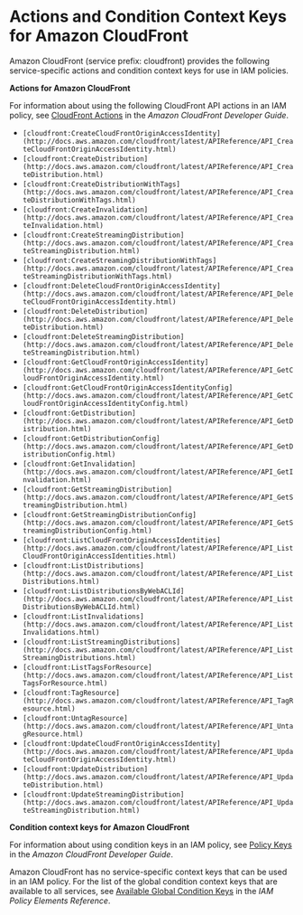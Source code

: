 # Actions and Condition Context Keys for Amazon CloudFront<a name="list_cloudfront"></a>

Amazon CloudFront \(service prefix: cloudfront\) provides the following service\-specific actions and condition context keys for use in IAM policies\.

**Actions for Amazon CloudFront**

For information about using the following CloudFront API actions in an IAM policy, see [CloudFront Actions](http://docs.aws.amazon.com/AmazonCloudFront/latest/DeveloperGuide/UsingWithIAM.html#UsingWithCloudFront_Actions) in the *Amazon CloudFront Developer Guide*\.
+ `[cloudfront:CreateCloudFrontOriginAccessIdentity](http://docs.aws.amazon.com/cloudfront/latest/APIReference/API_CreateCloudFrontOriginAccessIdentity.html)`
+ `[cloudfront:CreateDistribution](http://docs.aws.amazon.com/cloudfront/latest/APIReference/API_CreateDistribution.html)`
+ `[cloudfront:CreateDistributionWithTags](http://docs.aws.amazon.com/cloudfront/latest/APIReference/API_CreateDistributionWithTags.html)`
+ `[cloudfront:CreateInvalidation](http://docs.aws.amazon.com/cloudfront/latest/APIReference/API_CreateInvalidation.html)`
+ `[cloudfront:CreateStreamingDistribution](http://docs.aws.amazon.com/cloudfront/latest/APIReference/API_CreateStreamingDistribution.html)`
+ `[cloudfront:CreateStreamingDistributionWithTags](http://docs.aws.amazon.com/cloudfront/latest/APIReference/API_CreateStreamingDistributionWithTags.html)`
+ `[cloudfront:DeleteCloudFrontOriginAccessIdentity](http://docs.aws.amazon.com/cloudfront/latest/APIReference/API_DeleteCloudFrontOriginAccessIdentity.html)`
+ `[cloudfront:DeleteDistribution](http://docs.aws.amazon.com/cloudfront/latest/APIReference/API_DeleteDistribution.html)`
+ `[cloudfront:DeleteStreamingDistribution](http://docs.aws.amazon.com/cloudfront/latest/APIReference/API_DeleteStreamingDistribution.html)`
+ `[cloudfront:GetCloudFrontOriginAccessIdentity](http://docs.aws.amazon.com/cloudfront/latest/APIReference/API_GetCloudFrontOriginAccessIdentity.html)`
+ `[cloudfront:GetCloudFrontOriginAccessIdentityConfig](http://docs.aws.amazon.com/cloudfront/latest/APIReference/API_GetCloudFrontOriginAccessIdentityConfig.html)`
+ `[cloudfront:GetDistribution](http://docs.aws.amazon.com/cloudfront/latest/APIReference/API_GetDistribution.html)`
+ `[cloudfront:GetDistributionConfig](http://docs.aws.amazon.com/cloudfront/latest/APIReference/API_GetDistributionConfig.html)`
+ `[cloudfront:GetInvalidation](http://docs.aws.amazon.com/cloudfront/latest/APIReference/API_GetInvalidation.html)`
+ `[cloudfront:GetStreamingDistribution](http://docs.aws.amazon.com/cloudfront/latest/APIReference/API_GetStreamingDistribution.html)`
+ `[cloudfront:GetStreamingDistributionConfig](http://docs.aws.amazon.com/cloudfront/latest/APIReference/API_GetStreamingDistributionConfig.html)`
+ `[cloudfront:ListCloudFrontOriginAccessIdentities](http://docs.aws.amazon.com/cloudfront/latest/APIReference/API_ListCloudFrontOriginAccessIdentities.html)`
+ `[cloudfront:ListDistributions](http://docs.aws.amazon.com/cloudfront/latest/APIReference/API_ListDistributions.html)`
+ `[cloudfront:ListDistributionsByWebACLId](http://docs.aws.amazon.com/cloudfront/latest/APIReference/API_ListDistributionsByWebACLId.html)`
+ `[cloudfront:ListInvalidations](http://docs.aws.amazon.com/cloudfront/latest/APIReference/API_ListInvalidations.html)`
+ `[cloudfront:ListStreamingDistributions](http://docs.aws.amazon.com/cloudfront/latest/APIReference/API_ListStreamingDistributions.html)`
+ `[cloudfront:ListTagsForResource](http://docs.aws.amazon.com/cloudfront/latest/APIReference/API_ListTagsForResource.html)`
+ `[cloudfront:TagResource](http://docs.aws.amazon.com/cloudfront/latest/APIReference/API_TagResource.html)`
+ `[cloudfront:UntagResource](http://docs.aws.amazon.com/cloudfront/latest/APIReference/API_UntagResource.html)`
+ `[cloudfront:UpdateCloudFrontOriginAccessIdentity](http://docs.aws.amazon.com/cloudfront/latest/APIReference/API_UpdateCloudFrontOriginAccessIdentity.html)`
+ `[cloudfront:UpdateDistribution](http://docs.aws.amazon.com/cloudfront/latest/APIReference/API_UpdateDistribution.html)`
+ `[cloudfront:UpdateStreamingDistribution](http://docs.aws.amazon.com/cloudfront/latest/APIReference/API_UpdateStreamingDistribution.html)`

**Condition context keys for Amazon CloudFront**

For information about using condition keys in an IAM policy, see [Policy Keys](http://docs.aws.amazon.com/AmazonCloudFront/latest/DeveloperGuide/UsingWithIAM.html#UsingWithIAM_PolicyKeys) in the *Amazon CloudFront Developer Guide*\.

Amazon CloudFront has no service\-specific context keys that can be used in an IAM policy\. For the list of the global condition context keys that are available to all services, see [Available Global Condition Keys](reference_policies_condition-keys.md#AvailableKeys) in the *IAM Policy Elements Reference*\.